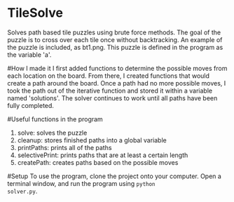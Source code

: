 # TileSolve
Solves path based tile puzzles using brute force methods.
The goal of the puzzle is to cross over each tile once without backtracking.
An example of the puzzle is included, as bt1.png. This puzzle is defined in the program as the variable 'a'.

#How I made it
I first added functions to determine the possible moves from each location on the board. From there, I created functions that would create a path around the board. Once a path had no more possible moves, I took the path out of the iterative function and stored it within a variable named 'solutions'. The solver continues to work until all paths have been fully completed.

#Useful functions in the program
1. solve: solves the puzzle
2. cleanup: stores finished paths into a global variable
3. printPaths: prints all of the paths
4. selectivePrint: prints paths that are at least a certain length
5. createPath: creates paths based on the possible moves

#Setup
To use the program, clone the project onto your computer. Open a terminal window, and run the program using <code>python solver.py</code>.
